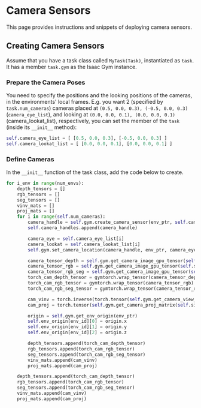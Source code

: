 # Camera Sensors

This page provides instructions and snippets of deploying camera sensors.

## Creating Camera Sensors

Assume that you have a task class called `MyTask(Task)`, instantiated as `task`. It has a member `task.gym` as the Isaac Gym instance.

### Prepare the Camera Poses

You need to specify the positions and the looking positions of the cameras, in the environments' local frames. E.g. you want 2 (specified by `task.num_cameras`) cameras placed at `(0.5, 0.0, 0.3), (-0.5, 0.0, 0.3)` (`camera_eye_list`), and looking at `(0.0, 0.0, 0.1), (0.0, 0.0, 0.1)` (camera_lookat_list), respectively, you can set the member of the `task` (inside its `__init__` method):

```python
self.camera_eye_list = [ [0.5, 0.0, 0.3], [-0.5, 0.0, 0.3] ]
self.camera_lookat_list = [ [0.0, 0.0, 0.1], [0.0, 0.0, 0.1] ]
```

### Define Cameras

In the `__init__` function of the task class, add the code below to create.

```python
for i_env in range(num_envs):
    depth_tensors = []
    rgb_tensors = []
    seg_tensors = []
    vinv_mats = []
    proj_mats = []
    for i in range(self.num_cameras):
        camera_handle = self.gym.create_camera_sensor(env_ptr, self.camera_props)
        self.camera_handles.append(camera_handle)

        camera_eye = self.camera_eye_list[i]
        camera_lookat = self.camera_lookat_list[i]
        self.gym.set_camera_location(camera_handle, env_ptr, camera_eye, camera_lookat)

        camera_tensor_depth = self.gym.get_camera_image_gpu_tensor(self.sim, env_ptr, camera_handle, gymapi.IMAGE_DEPTH)
        camera_tensor_rgb = self.gym.get_camera_image_gpu_tensor(self.sim, env_ptr, camera_handle, gymapi.IMAGE_COLOR)
        camera_tensor_rgb_seg = self.gym.get_camera_image_gpu_tensor(self.sim, env_ptr, camera_handle, gymapi.IMAGE_SEGMENTATION)
        torch_cam_depth_tensor = gymtorch.wrap_tensor(camera_tensor_depth)
        torch_cam_rgb_tensor = gymtorch.wrap_tensor(camera_tensor_rgb)
        torch_cam_rgb_seg_tensor = gymtorch.wrap_tensor(camera_tensor_rgb_seg)

        cam_vinv = torch.inverse(torch.tensor(self.gym.get_camera_view_matrix(self.sim, env_ptr, camera_handle))).to(self.device)
        cam_proj = torch.tensor(self.gym.get_camera_proj_matrix(self.sim, env_ptr, camera_handle),device=self.device,)

        origin = self.gym.get_env_origin(env_ptr)
        self.env_origin[env_id][0] = origin.x
        self.env_origin[env_id][1] = origin.y
        self.env_origin[env_id][2] = origin.z

        depth_tensors.append(torch_cam_depth_tensor)
        rgb_tensors.append(torch_cam_rgb_tensor)
        seg_tensors.append(torch_cam_rgb_seg_tensor)
        vinv_mats.append(cam_vinv)
        proj_mats.append(cam_proj)

    depth_tensors.append(torch_cam_depth_tensor)
    rgb_tensors.append(torch_cam_rgb_tensor)
    seg_tensors.append(torch_cam_rgb_seg_tensor)
    vinv_mats.append(cam_vinv)
    proj_mats.append(cam_proj)
```
